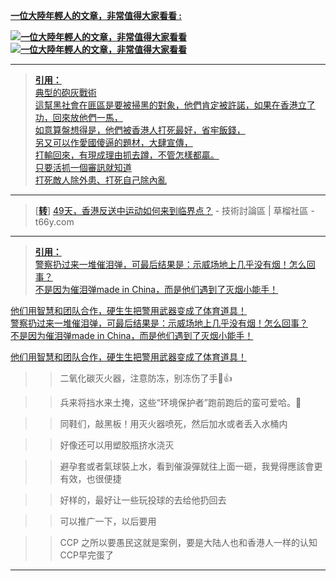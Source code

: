 

<B><a href="https://twitter.com/sanzhao4/status/1149482634382172161"> 一位大陸年輕人的文章，非常值得大家看看 :
<p><img src="https://camo.githubusercontent.com/2ab777d68b122939ce1b9a68015cf1317e846edc/68747470733a2f2f7062732e7477696d672e636f6d2f6d656469612f445f504957557956414141484565302e6a7067" border="0" alt="一位大陸年輕人的文章，非常值得大家看看" title="一位大陸年輕人的文章，非常值得大家看看">
<img src="https://camo.githubusercontent.com/967bf658977f92134cfd6ddd1fddd5a97ccc56e5/68747470733a2f2f7062732e7477696d672e636f6d2f6d656469612f445f50495755785534414d386d46492e6a7067" border="0" alt="一位大陸年輕人的文章，非常值得大家看看" title="一位大陸年輕人的文章，非常值得大家看看"></p></B>
</a>

----------------------------------------------------------------------

> <B><a href="https://twitter.com/Neins_paul/status/1159029863975546881">引用：</B><br>
 典型的砲灰戰術<br>
這幫黑社會在匪區是要被掃黑的對象，他們肯定被許諾，如果在香港立了功，回來放他們一馬，<br>
如意算盤想得是，他們被香港人打死最好，省牢飯錢，<br>
另又可以作愛國傻逼的題材，大肆宣傳，<br>
打輸回來，有現成理由抓去蹲，不管怎樣都贏。<br>
只要活抓一個審訊就知道<br>
打死敵人除外患、打死自己除內亂 </a><br>
 
----------------------------------------------------------------------

 > [[**转**](https://www.microsofttranslator.com/bv.aspx?from=&to=zh-CHS&a=https://t66y.com/htm_data/1907/7/3600124.html)] [49天，香港反送中运动如何来到临界点？](https://t66y.com/htm_data/1907/7/3600124.html) - 技術討論區 | 草榴社區 - t66y.com

----------------------------------------------------------------------

> <B><a href="https://twitter.com/TuCaoFakeNews/status/1158688297805238272">引用：</B><br>
警察扔过来一堆催泪弹，可最后结果是：示威场地上几乎没有烟！怎么回事？<br>
不是因为催泪弹made in China，而是他们遇到了灭烟小能手！<br>

他们用智慧和团队合作，硬生生把警用武器变成了体育道具！<br>
警察扔过来一堆催泪弹，可最后结果是：示威场地上几乎没有烟！怎么回事？<br>
不是因为催泪弹made in China，而是他们遇到了灭烟小能手！<br>

他们用智慧和团队合作，硬生生把警用武器变成了体育道具！</a><br>

>> 二氧化碳灭火器，注意防冻，别冻伤了手🙏👍

>> 兵来将挡水来土掩，这些“环境保护者”跑前跑后的蛮可爱哈。🤭

>> 同鞋们，敲黑板！用灭火器喷死，然后加水或者丢入水桶内

>> 好像还可以用塑胶瓶挤水浇灭

>> 避孕套或者氣球裝上水，看到催淚彈就往上面一砸，我覺得應該會更有效，也很便捷

>> 好样的，最好让一些玩投球的去给他扔回去

>> 可以推广一下，以后要用

>> CCP 之所以要愚民这就是案例，要是大陆人也和香港人一样的认知CCP早完蛋了

----------------------------------------------------------------------
